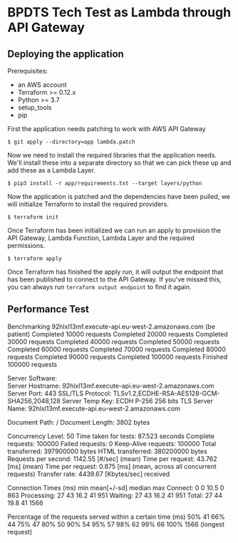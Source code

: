 # BPDTS Tech Test as Lambda through API Gateway

## Deploying the application

Prerequisites:
* an AWS account
* Terraform >= 0.12.x
* Python >= 3.7
* setup_tools
* pip

First the application needs patching to work with AWS API Gateway

```shell
$ git apply --directory=app lambda.patch
```

Now we need to install the required libraries that the application needs.
We'll install these into a separate directory so that we can pick these
up and add these as a Lambda Layer.

```shell
$ pip3 install -r app/requirements.txt --target layers/python
```

Now the application is patched and the dependencies have been pulled,
we will initialize Terraform to install the required providers.

```shell
$ terraform init
```

Once Terraform has been initialized we can run an apply to provision the
API Gateway, Lambda Function, Lambda Layer and the required permissions.

```shell
$ terraform apply
```

Once Terraform has finished the apply run, it will output the endpoint
that has been published to connect to the API Gateway. If you've missed
this, you can always run `terraform output endpoint` to find it again.

## Performance Test

Benchmarking 92hlxl13mf.execute-api.eu-west-2.amazonaws.com (be patient)
Completed 10000 requests
Completed 20000 requests
Completed 30000 requests
Completed 40000 requests
Completed 50000 requests
Completed 60000 requests
Completed 70000 requests
Completed 80000 requests
Completed 90000 requests
Completed 100000 requests
Finished 100000 requests


Server Software:        
Server Hostname:        92hlxl13mf.execute-api.eu-west-2.amazonaws.com
Server Port:            443
SSL/TLS Protocol:       TLSv1.2,ECDHE-RSA-AES128-GCM-SHA256,2048,128
Server Temp Key:        ECDH P-256 256 bits
TLS Server Name:        92hlxl13mf.execute-api.eu-west-2.amazonaws.com

Document Path:          /
Document Length:        3802 bytes

Concurrency Level:      50
Time taken for tests:   87.523 seconds
Complete requests:      100000
Failed requests:        0
Keep-Alive requests:    100000
Total transferred:      397900000 bytes
HTML transferred:       380200000 bytes
Requests per second:    1142.55 [#/sec] (mean)
Time per request:       43.762 [ms] (mean)
Time per request:       0.875 [ms] (mean, across all concurrent requests)
Transfer rate:          4439.67 [Kbytes/sec] received

Connection Times (ms)
              min  mean[+/-sd] median   max
Connect:        0    0  10.5      0     863
Processing:    27   43  16.2     41     951
Waiting:       27   43  16.2     41     951
Total:         27   44  19.8     41    1566

Percentage of the requests served within a certain time (ms)
  50%     41
  66%     44
  75%     47
  80%     50
  90%     54
  95%     57
  98%     62
  99%     66
 100%   1566 (longest request)
